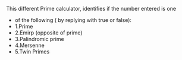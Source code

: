 This different Prime calculator, identifies if the number entered is one
 * of the following ( by replying with true or false):
 * 1.Prime
 * 2.Emirp (opposite of prime)
 * 3.Palindromic prime
 * 4.Mersenne
 * 5.Twin Primes
 
